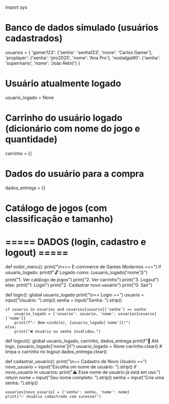 import sys

# Banco de dados simulado (usuários cadastrados)
usuarios = {
    'gamer123': {'senha': 'senha123', 'nome': 'Carlos Gamer'},
    'proplayer': {'senha': 'pro2025', 'nome': 'Ana Pro'},
    'nostalgia90': {'senha': 'supermario', 'nome': 'João Retrô'}
}

# Usuário atualmente logado
usuario_logado = None

# Carrinho do usuário logado (dicionário com nome do jogo e quantidade)
carrinho = {}

# Dados do usuário para a compra
dados_entrega = {}

# Catálogo de jogos (com classificação e tamanho)


# ===== DADOS (login, cadastro e logout) =====
def exibir_menu():
    print("\n=== E-commerce de Games Modernos ===")
    if usuario_logado:
        print(f"🔓 Logado como: {usuario_logado['nome']}")
        print("1. Ver catálogo de jogos")
        print("2. Ver carrinho")
        print("3. Logout")
    else:
        print("1. Login")
        print("2. Cadastrar novo usuário")
    print("0. Sair")

def login():
    global usuario_logado
    print("\n== Login ==")
    usuario = input("Usuário: ").strip()
    senha = input("Senha: ").strip()

    if usuario in usuarios and usuarios[usuario]['senha'] == senha:
        usuario_logado = {'usuario': usuario, 'nome': usuarios[usuario]['nome']}
        print(f"✅ Bem-vindo(a), {usuario_logado['nome']}!")
    else:
        print("❌ Usuário ou senha inválidos.")

def logout():
    global usuario_logado, carrinho, dados_entrega
    print(f"👋 Até logo, {usuario_logado['nome']}!")
    usuario_logado = None
    carrinho.clear()  # limpa o carrinho no logout
    dados_entrega.clear()

def cadastrar_usuario():
    print("\n== Cadastro de Novo Usuário ==")
    novo_usuario = input("Escolha um nome de usuário: ").strip()
    if novo_usuario in usuarios:
        print("⚠️ Esse nome de usuário já está em uso.")
        return
    nome = input("Seu nome completo: ").strip()
    senha = input("Crie uma senha: ").strip()

    usuarios[novo_usuario] = {'senha': senha, 'nome': nome}
    print("✅ Usuário cadastrado com sucesso!")
